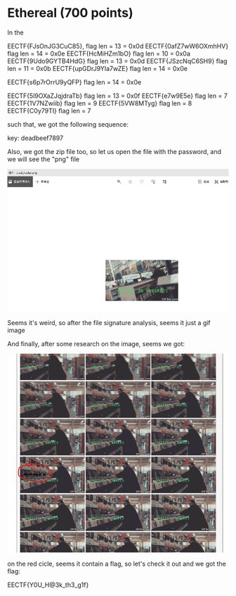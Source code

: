 # Ethereal (700 points)

In the 

EECTF{FJsOnJG3CuC85}, flag len = 13 = 0x0d
EECTF{0afZ7wW6OXmhHV} flag len = 14 = 0x0e
EECTF{HcMiHZm1bO} flag len = 10 = 0x0a
EECTF{9Udo9GYTB4HdG} flag len = 13 = 0x0d
EECTF{JSzcNqC6SH9} flag len = 11 = 0x0b
EECTF{upGDrJ9YIa7wZE} flag len = 14 = 0x0e

EECTF{s6p7rOrrU9yQFP} flag len = 14 = 0x0e

EECTF{5l9OXaZJqjdraTb} flag len = 13 = 0x0f
EECTF{e7w9E5e} flag len = 7
EECTF{1V7NZwiib} flag len = 9
EECTF{5VW8MTyg} flag len = 8
EECTF{C0y79TI} flag len = 7

such that, we got the following sequence:

key: deadbeef7897

Also, we got the zip file too, so let us open the file with the password, and we will see the "png" file

![pngimage](pngimage.png)



Seems it's weird, so after the file signature analysis, seems it just a gif image



And finally, after some research on the image, seems we got:

![gif_siplit](gif_siplit.png)

on the red cicle, seems it contain a flag, so let's check it out and we got the flag:

EECTF{Y0U_H@3k_th3_g1f}